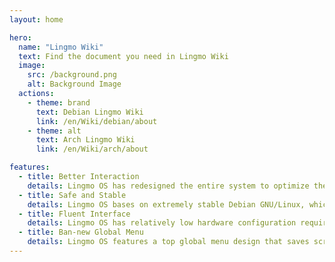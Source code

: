 ```yaml
---
layout: home

hero:
  name: "Lingmo Wiki"
  text: Find the document you need in Lingmo Wiki
  image:
    src: /background.png
    alt: Background Image
  actions:
    - theme: brand
      text: Debian Lingmo Wiki
      link: /en/Wiki/debian/about
    - theme: alt
      text: Arch Lingmo Wiki
      link: /en/Wiki/arch/about

features:
  - title: Better Interaction
    details: Lingmo OS has redesigned the entire system to optimize the visual effects and enhance the user experience
  - title: Safe and Stable
    details: Lingmo OS bases on extremely stable Debian GNU/Linux, which is not only safe but reliable
  - title: Fluent Interface
    details: Lingmo OS has relatively low hardware configuration requirements, allowing for a smooth experience even on less configured hardware
  - title: Ban-new Global Menu
    details: Lingmo OS features a top global menu design that saves screen space while providing many features
---
```


